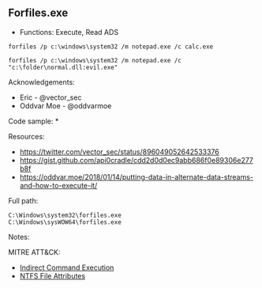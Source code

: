 ## Forfiles.exe

* Functions: Execute, Read ADS

```
forfiles /p c:\windows\system32 /m notepad.exe /c calc.exe     

forfiles /p c:\windows\system32 /m notepad.exe /c "c:\folder\normal.dll:evil.exe"    
```

Acknowledgements:
* Eric - @vector_sec
* Oddvar Moe - @oddvarmoe

Code sample:
* 

Resources:
* https://twitter.com/vector_sec/status/896049052642533376
* https://gist.github.com/api0cradle/cdd2d0d0ec9abb686f0e89306e277b8f
* https://oddvar.moe/2018/01/14/putting-data-in-alternate-data-streams-and-how-to-execute-it/

Full path:
```
C:\Windows\system32\forfiles.exe
C:\Windows\sysWOW64\forfiles.exe
```

Notes:



 MITRE ATT&CK:
* [Indirect Command Execution](https://attack.mitre.org/wiki/Technique/T1202)
* [NTFS File Attributes](https://attack.mitre.org/wiki/Technique/T1096)
